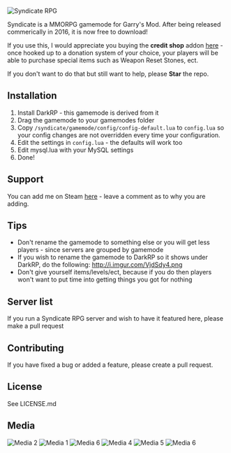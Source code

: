 ![Syndicate RPG](https://i.imgur.com/kUVO35g.png)


Syndicate is a MMORPG gamemode for Garry's Mod. After being released commerically in 2016, it is now free to download!

If you use this, I would appreciate you buying the **credit shop** addon [here](https://www.gmodstore.com/market/view/3915) - once hooked up to a donation system of your choice, your players will be able to purchase special items such as Weapon Reset Stones, ect.

If you don't want to do that but still want to help, please **Star** the repo.

## Installation
 1. Install DarkRP - this gamemode is derived from it
 2. Drag the gamemode to your gamemodes folder
 3. Copy `/syndicate/gamemode/config/config-default.lua` to `config.lua` so your config changes are not overridden every time your configuration.
 4. Edit the settings in `config.lua` - the defaults will work too
 5. Edit mysql.lua with your MySQL settings
 6. Done!

## Support
You can add me on Steam [here](https://steamcommunity.com/id/vrondakis) - leave a comment as to why you are adding.

## Tips

 - Don't rename the gamemode to something else or you will get less players - since servers are grouped by gamemode
 - If you wish to rename the gamemode to DarkRP so it shows under DarkRP, do the following: http://i.imgur.com/VjdSdy4.png
- Don't give yourself items/levels/ect, because if you do then players won't want to put time into getting things you got for nothing

## Server list
If you run a Syndicate RPG server and wish to have it featured here, please make a pull request

## Contributing
If you have fixed a bug or added a feature, please create a pull request.

## License
See LICENSE.md

## Media
![Media 2](https://i.imgur.com/lSBa356.jpg)
![Media 1](https://i.imgur.com/9ywdT5x.jpg)
![Media 6](https://i.imgur.com/uSPHlm2.jpg)
![Media 4](https://i.imgur.com/QwiQVv8.jpg)
![Media 5](https://i.imgur.com/LR603a2.png)
![Media 6](https://i.imgur.com/HFAIj1y.jpg)
